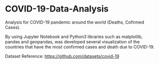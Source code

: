 # COVID-19-Data-Analysis
Analysis for COVID-19 pandemic around the world (Deaths, Cofirmed Cases).

By using Jupyter Notebook and Python3 libraries such as matplotlib, pandas and geopandas, was developed several visualization of the countries that have the most confirmed cases and death due to COVID-19. 

Dataset Reference:
https://github.com/datasets/covid-19
